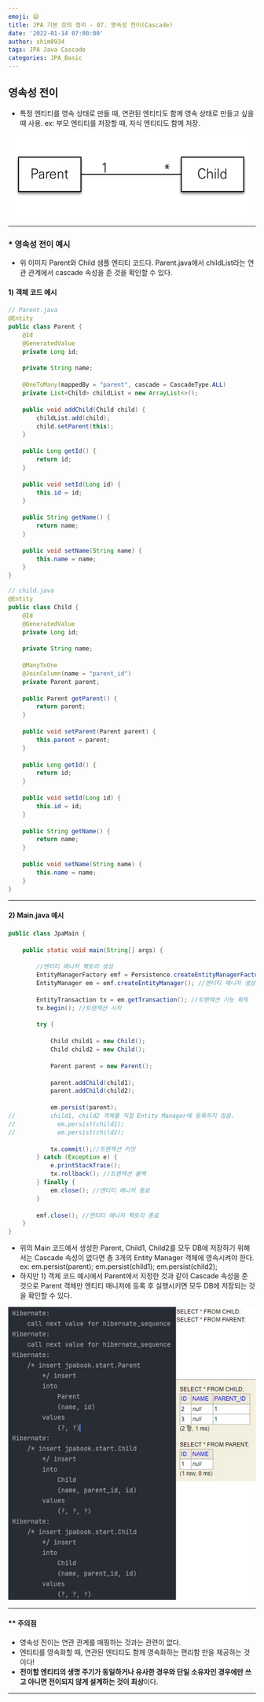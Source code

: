 ```yaml
---
emoji: 😄
title: JPA 기본 강의 정리 - 07. 영속성 전이(Cascade)
date: '2022-01-14 07:00:00'
author: shim8934
tags: JPA Java Cascade
categories: JPA_Basic
---
```

## 영속성 전이

* 특정 엔티티를 영속 상태로 만들 때, 연관된 엔티티도 함께 영속 상태로 만들고 싶을 때 사용.
  ex: 부모 엔티티를 저장할 때, 자식 엔티티도 함께 저장.

![obj01](./obj01.jpg)


---

### * 영속성 전이 예시

* 위 이미지 Parent와 Child 샘플 엔티티 코드다. Parent.java에서 childList라는 연관 관계에서 cascade 속성을 준 것을 확인할 수 있다.

#### 1) 객체 코드 예시

```java
// Parent.java
@Entity
public class Parent {
    @Id
    @GeneratedValue
    private Long id;

    private String name;

    @OneToMany(mappedBy = "parent", cascade = CascadeType.ALL)
    private List<Child> childList = new ArrayList<>();

    public void addChild(Child child) {
        childList.add(child);
        child.setParent(this);
    }

    public Long getId() {
        return id;
    }

    public void setId(Long id) {
        this.id = id;
    }

    public String getName() {
        return name;
    }

    public void setName(String name) {
        this.name = name;
    }
}
```

```java
// child.java
@Entity
public class Child {
    @Id
    @GeneratedValue
    private Long id;

    private String name;

    @ManyToOne
    @JoinColumn(name = "parent_id")
    private Parent parent;

    public Parent getParent() {
        return parent;
    }

    public void setParent(Parent parent) {
        this.parent = parent;
    }

    public Long getId() {
        return id;
    }

    public void setId(Long id) {
        this.id = id;
    }

    public String getName() {
        return name;
    }

    public void setName(String name) {
        this.name = name;
    }
}
```

---

#### 2) Main.java 예시

```java
public class JpaMain {

    public static void main(String[] args) {

        //엔티티 매니저 팩토리 생성
        EntityManagerFactory emf = Persistence.createEntityManagerFactory("jpabook");
        EntityManager em = emf.createEntityManager(); //엔티티 매니저 생성

        EntityTransaction tx = em.getTransaction(); //트랜잭션 기능 획득
        tx.begin(); //트랜잭션 시작

        try {

            Child child1 = new Child();
            Child child2 = new Child();

            Parent parent = new Parent();

            parent.addChild(child1);
            parent.addChild(child2);

            em.persist(parent);
//			child1, child2 객체를 직접 Entity Manager에 등록하지 않음.
//            em.persist(child1);
//            em.persist(child2);

            tx.commit();//트랜잭션 커밋
        } catch (Exception e) {
            e.printStackTrace();
            tx.rollback(); //트랜잭션 롤백
        } finally {
            em.close(); //엔티티 매니저 종료
        }

        emf.close(); //엔티티 매니저 팩토리 종료
    }
}
```

* 위의 Main 코드에서 생성한 Parent, Child1, Child2를 모두 DB에 저장하기 위해서는 Cascade 속성이 없다면 총 3개의 Entity Manager 객체에 영속시켜야 한다.
  ex: em.persist(parent); em.persist(child1); em.persist(child2);
* 하지만 1) 객체 코드 예시에서 Parent에서 지정한 것과 같이 Cascade 속성을 준 것으로 Parent 객체만 엔티티 매니저에 등록 후 실행시키면 모두 DB에 저장되는 것을 확인할 수 있다.

![obj02](./obj02.jpg)

---

#### ** 주의점

* 영속성 전이는 연관 관계를 매핑하는 것과는 관련이 없다.
* 엔티티를 영속화할 때, 연관된 엔티티도 함께 영속화하는 편리함 만을 제공하는 것이다!
* **전이할 엔티티의 생명 주기가 동일하거나 유사한 경우와 단일 소유자인 경우에만 쓰고 아니면 전이되지 않게 설계하는 것이 최상**이다.

---

```toc

```